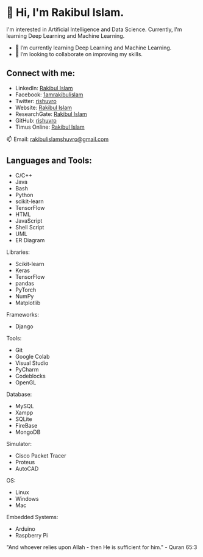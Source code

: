 # 👋 Hi, I'm Rakibul Islam.

I'm interested in Artificial Intelligence and Data Science. Currently, I'm learning Deep Learning and Machine Learning.

- 🌱 I’m currently learning Deep Learning and Machine Learning.
- 💞️ I’m looking to collaborate on improving my skills.

## Connect with me:

- LinkedIn: [Rakibul Islam](https://www.linkedin.com/in/rakibul-islam-0911541a4/)
- Facebook: [1amrakibulislam](https://www.facebook.com/1amrakibulislam/)
- Twitter: [rishuvro](https://twitter.com/rishuvro)
- Website: [Rakibul Islam](https://sites.google.com/view/rakibulislamshuvro)
- ResearchGate: [Rakibul Islam](https://www.researchgate.net/profile/Rakibul-Islam-97)
- GitHub: [rishuvro](https://github.com/rishuvro)
- Timus Online: [Rakibul Islam](https://acm.timus.ru/author.aspx?id=315510)

📫 Email: rakibulislamshuvro@gmail.com

## Languages and Tools:

- C/C++
- Java
- Bash
- Python
- scikit-learn
- TensorFlow 
- HTML
- JavaScript
- Shell Script
- UML
- ER Diagram

Libraries: 
- Scikit-learn
- Keras
- TensorFlow
- pandas
- PyTorch
- NumPy
- Matplotlib

Frameworks: 
- Django 

Tools: 
- Git
- Google Colab
- Visual Studio
- PyCharm
- Codeblocks
- OpenGL

Database: 
- MySQL
- Xampp
- SQLite
- FireBase
- MongoDB

Simulator: 
- Cisco Packet Tracer
- Proteus
- AutoCAD

OS: 
- Linux
- Windows
- Mac

Embedded Systems: 
- Arduino
- Raspberry Pi

"And whoever relies upon Allah - then He is sufficient for him." - Quran 65:3

